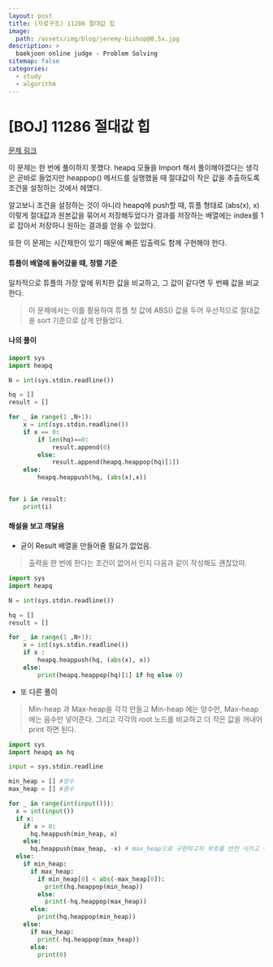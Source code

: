 ```yaml
---
layout: post
title: (자료구조) 11286 절대값 힙
image:
  path: /assets/img/blog/jeremy-bishop@0,5x.jpg
description: >
  baekjoon online judge - Problem Solving
sitemap: false
categories:
  - study
  - algorithm
---
```


# [BOJ] 11286 절대값 힙

[문제 링크](https://boj.kr/11286)

이 문제는 한 번에 풀이하지 못했다.
heapq 모듈을 Import 해서 풀이해야겠다는 생각은 곧바로 들었지만 heappop() 메서드를 실행했을 때 절대값이 작은 값을 추출하도록 조건을 설정하는 것에서 헤맸다.

알고보니 조건을 설정하는 것이 아니라 heapq에 push할 때, 튜플 형태로 (abs(x), x) 이렇게 절대값과 원본값을 묶어서 저장해두었다가 결과를 저장하는 배열에는 index를 1로 잡아서 저장하니 원하는 결과를 얻을 수 있었다.

또한 이 문제는 시간제한이 있기 때문에 빠른 입출력도 함께 구현해야 한다.

#### 튜플이 배열에 들어갔을 때, 정렬 기준
일차적으로 튜플의 가장 앞에 위치한 값을 비교하고, 그 값이 같다면 두 번째 값을 비교한다.

>이 문제에서는 이를 활용하여 튜플 첫 값에 ABS() 값을 두어 우선적으로 절대값을 sort 기준으로 삼게 만들었다.


#### 나의 풀이  

```python
import sys
import heapq

N = int(sys.stdin.readline())

hq = []      
result = []  

for _ in range(1 ,N+1):
    x = int(sys.stdin.readline())
    if x == 0:
        if len(hq)==0:
            result.append(0)
        else:
            result.append(heapq.heappop(hq)[1])
    else:
        heapq.heappush(hq, (abs(x),x))


for i in result:
    print(i)
```

#### 해설을 보고 깨달음

* 굳이 Result 배열을 만들어줄 필요가 없었음.
> 출력을 한 번에 한다는 조건이 없어서 인지 다음과 같이 작성해도 괜찮았따.


```python
import sys
import heapq

N = int(sys.stdin.readline())

hq = []      
result = []  

for _ in range(1 ,N+1):
    x = int(sys.stdin.readline())
    if x :
        heapq.heappush(hq, (abs(x), x))
    else:
        print(heapq.heappop(hq)[1] if hq else 0)

```

* 또 다른 풀이
> Min-heap 과 Max-heap을 각각 만들고 Min-heap 에는 양수만, Max-heap에는 음수만 넣어준다. 그리고 각각의 root 노드를 비교하고 더 작은 값을 꺼내어 print 하면 된다.

```python
import sys
import heapq as hq

input = sys.stdin.readline

min_heap = [] #양수
max_heap = [] #음수

for _ in range(int(input())):
  x = int(input())
  if x:
    if x > 0:
      hq.heappush(min_heap, x)
    else:
      hq.heappush(max_heap, -x) # max_heap으로 구현하고자 부호를 반전 시키고 꺼낼때도 부호 반전
  else:
    if min_heap:
      if max_heap:
        if min_heap[0] < abs(-max_heap[0]):
          print(hq.heappop(min_heap))
        else:
          print(-hq.heappop(max_heap))
      else:
        print(hq.heappop(min_heap))
    else:
      if max_heap:
        print(-hq.heappop(max_heap))
      else:
        print(0)
```
